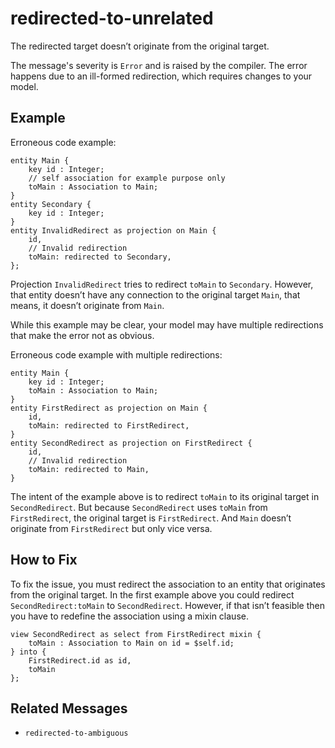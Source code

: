# redirected-to-unrelated

The redirected target doesn’t originate from the original target.

The message's severity is `Error` and is raised by the compiler.
The error happens due to an ill-formed redirection, which requires changes to
your model.

## Example

Erroneous code example:

```cdl
entity Main {
    key id : Integer;
    // self association for example purpose only
    toMain : Association to Main;
}
entity Secondary {
    key id : Integer;
}
entity InvalidRedirect as projection on Main {
    id,
    // Invalid redirection
    toMain: redirected to Secondary,
};
```

Projection `InvalidRedirect` tries to redirect `toMain` to `Secondary`.
However, that entity doesn’t have any connection to the original target
`Main`, that means, it doesn’t originate from `Main`.

While this example may be clear, your model may have multiple redirections
that make the error not as obvious.

Erroneous code example with multiple redirections:

```cdl
entity Main {
    key id : Integer;
    toMain : Association to Main;
}
entity FirstRedirect as projection on Main {
    id,
    toMain: redirected to FirstRedirect,
}
entity SecondRedirect as projection on FirstRedirect {
    id,
    // Invalid redirection
    toMain: redirected to Main,
}
```

The intent of the example above is to redirect `toMain` to its original target
in `SecondRedirect`.  But because `SecondRedirect` uses `toMain` from
`FirstRedirect`, the original target is `FirstRedirect`.  And `Main` doesn’t
originate from `FirstRedirect` but only vice versa.

## How to Fix

To fix the issue, you must redirect the association to an entity that originates
from the original target.  In the first example above you could redirect
`SecondRedirect:toMain` to `SecondRedirect`.  However, if that isn’t feasible
then you have to redefine the association using a mixin clause.

```cdl
view SecondRedirect as select from FirstRedirect mixin {
    toMain : Association to Main on id = $self.id;
} into {
    FirstRedirect.id as id,
    toMain
};
```

## Related Messages

- `redirected-to-ambiguous`

